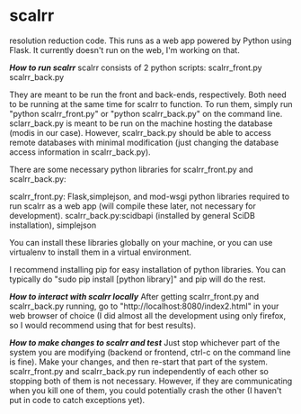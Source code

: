 scalrr
======

resolution reduction code.
This runs as a web app powered by Python using Flask. It currently
doesn't run on the web, I'm working on that.

***How to run scalrr***
scalrr consists of 2 python scripts:
scalrr_front.py
scalrr_back.py

They are meant to be run the front and back-ends, respectively.
Both need to be running at the same time for scalrr to function.
To run them, simply run "python scalrr_front.py" or
"python scalrr_back.py" on the command line. sclarr_back.py is meant
to be run on the machine hosting the database (modis in our case).
However, scalrr_back.py should be able to access remote databases
with minimal modification (just changing the database access
information in scalrr_back.py).

There are some necessary python libraries for scalrr_front.py
and scalrr_back.py:

scalrr_front.py: Flask,simplejson, and mod-wsgi python libraries
    required to run scalrr as a web app (will compile these later,
    not necessary for development).
scalrr_back.py:scidbapi (installed by general SciDB installation),
    simplejson

You can install these libraries globally on your machine, or you can
use virtualenv to install them in a virtual environment.

I recommend installing pip for easy installation of python libraries.
You can typically do "sudo pip install [python library]" and pip will
do the rest.

***How to interact with scalrr locally***
After getting scalrr_front.py and scalrr_back.py running, go to
"http://localhost:8080/index2.html" in your web browser
of choice (I did almost all the development using only firefox, so I
would recommend using that for best results).

***How to make changes to scalrr and test***
Just stop whichever part of the system you are modifying (backend
or frontend, ctrl-c on the command line is fine). Make your changes,
and then re-start that part of the system. scalrr_front.py and
scalrr_back.py run independently of each other so stopping both of
them is not necessary. However, if they are communicating when you
kill one of them, you could potentially crash the other (I haven't
put in code to catch exceptions yet).
